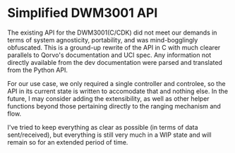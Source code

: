 # Simplified DWM3001 API

The existing API for the DWM3001(C/CDK) did not meet our demands in terms of system agnosticity, portability, and was mind-bogglingly obfuscated. This is a ground-up rewrite of the API in C with much clearer parallels to Qorvo's documentation and UCI spec. Any information not directly available from the dev documentation were parsed and translated from the Python API. 

For our use case, we only required a single controller and controlee, so the API in its current state is written to accomodate that and nothing else. In the future, I may consider adding the extensibility, as well as other helper functions beyond those pertaining directly to the ranging mechanism and flow. 

I've tried to keep everything as clear as possible (in terms of data sent/received), but everything is still very much in a WIP state and will remain so for an extended period of time. 

